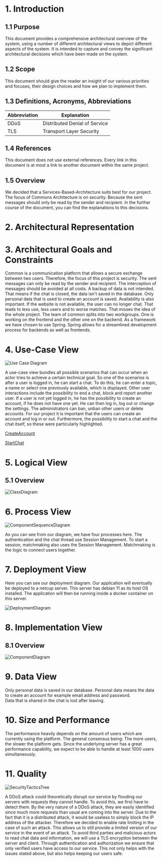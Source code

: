 # 1. Introduction
## 1.1 Purpose

This document provides a comprehensive architectural overview of the system, using a number of different architectural views to depict different aspects of the system. It is intended to capture and convey the significant architectural decisions which have been made on the system.

## 1.2 Scope

This document should give the reader an insight of our various priorities and focuses, their design choices and how we plan to implement them.

## 1.3 Definitions, Acronyms, Abbreviations

| Abbreviation | Explanation                   |
|--------------|-------------------------------|
| DDoS         | Distributed Denial of Service |
| TLS          | Transport Layer Security      |

## 1.4 References

This document does not use external references. Every link in this document is at most a link to another document within the same project.

## 1.5 Overview

We decided that a Services-Based-Architecture suits best for our project.
The focus of Commons Architecture is on security. Because the sent messages should only be read by the sender and recipient.
In the further course of the document, you can find the explanations to this decisions.

# 2. Architectural Representation

# 3. Architectural Goals and Constraints

Common is a communication platform that allows a secure exchange between two users. Therefore, the focus of this project is security. The sent messages can only be read by the sender and recipient. The interception of messages should be avoided at all costs.
A backup of data is not intended. That means if the chat is closed, the data isn't saved in the database. Only personal data that is used to create an account is saved.
Availability is also important. If the website is not available, the user can no longer chat. That leads to less use, less users and to worse matches. That misses the idea of the whole project.
The team of common splits into two workgroups. One is working on the frontend and the other one on the backend.
As a framework we have chosen to use Spring. Spring allows for a streamlined development process for backends as well as frontends.

# 4. Use-Case View

![Use Case Diagram](/docs/use_case_diagram/UseCaseDiagram.png)

A use-case view bundles all possible scenarios that can occur when an actor tries to achieve a certain technical goal. So one of the scenarios is after a user is logged in, he can start a chat. To do this, he can enter a topic, a name or select one previously available, which is displayed.
Other user interactions include the possibility to end a chat, block and report another user. If a user is not yet logged in, he has the possibility to create an account, if he does not have one yet. He can then log in, log out or change the settings.
The administrators can ban, unban other users or delete accounts.
For our project it is important that the users can create an account and log in or out. Furthermore, the possibility to start a chat and the chat itself, so these were particularly highlighted.



[CreateAccount](/docs/use_cases/UseCaseRealizationSpecifiaction/CreateAccount.md)

[StartChat](/docs/use_cases/UseCaseRealizationSpecifiaction/StartChat.md)

# 5. Logical View

## 5.1 Overview

![ClassDiagram](/docs/class_diagrams/class_diagram_backend.png)

# 6. Process View

![ComponentSequenceDiagram](/docs/component_diagrams/ComponentSequenceDiagram.png)

As you can see from our diagram, we have four processes here. The authentication and the chat thread use Session Management. To start a session, matchmaking also uses the Session Management. Matchmaking is the logic to connect users together.

# 7. Deployment View

Here you can see our deployment diagram. Our application will eventually be deployed to a netcup server.
This server has debian 11 as its host OS installed. The application will then be running inside a docker container on this server.

![DeploymentDiagram](/docs/deployment_diagrams/DeploymentDiagram.png)

# 8. Implementation View

## 8.1 Overview

![ComponentDiagram](/docs/component_diagrams/ComponentDiagram.png)

# 9. Data View

Only personal data is saved in our database. Personal data means the data to create an account for example email address and password.  
Data that is shared in the chat is lost after leaving.

# 10. Size and Performance

The performance heavily depends on the amount of users which are currently using the platform.
The general consensus being: The more users, the slower the platform gets.
Since the underlying server has a great performance capability, we expect to be able to handle at least 1000 users simultaneously.

# 11. Quality

![SecurityTacticsTree](/docs/SAD/SecurityTacticsTree.png)

A DDoS attack could theoretically disrupt our service by flooding our servers with requests they cannot handle. To avoid this, we first have to detect them. By the very nature of a DDoS attack, they are easily identified since much more requests than usual are coming into the server. Due to the fact that it is a distributed attack, it would be useless to simply block the IP address of the attacker. Therefore we decided to enable rate limiting in the case of such an attack. This allows us to still provide a limited version of our service in the event of an attack.
To avoid third parties and malicious actors to read chat data and information, we will use a TLS encryption between the server and client.
Through authentication and authorization we ensure that only verified users have access to our service. This not only helps with the issues stated above, but also helps keeping our users safe.
